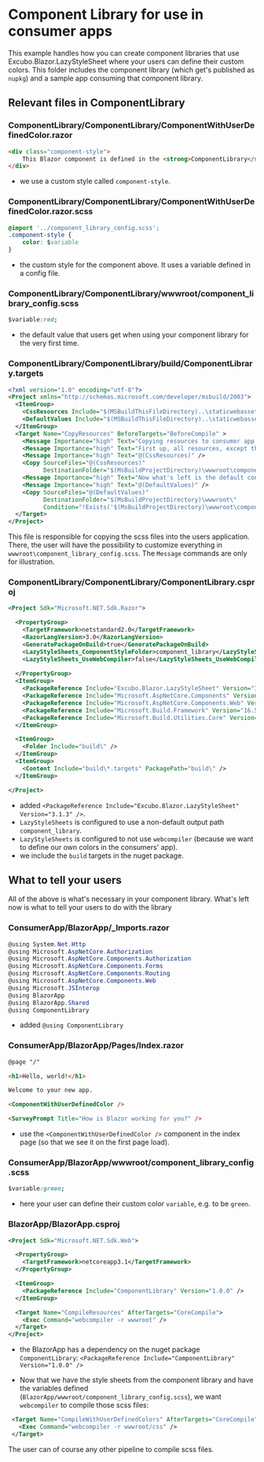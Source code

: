 # Component Library for use in consumer apps

This example handles how you can create component libraries that use Excubo.Blazor.LazyStyleSheet where your users can define their custom colors.
This folder includes the component library (which get's published as `nupkg`) and a sample app consuming that component library.

## Relevant files in ComponentLibrary

### ComponentLibrary/ComponentLibrary/ComponentWithUserDefinedColor.razor

```html
<div class="component-style">
    This Blazor component is defined in the <strong>ComponentLibrary</strong> package.
</div>
```

- we use a custom style called `component-style`.


### ComponentLibrary/ComponentLibrary/ComponentWithUserDefinedColor.razor.scss

```css
@import '../component_library_config.scss';
.component-style {
    color: $variable
}
```

- the custom style for the component above. It uses a variable defined in a config file.

### ComponentLibrary/ComponentLibrary/wwwroot/component_library_config.scss

```css
$variable:red;
```

- the default value that users get when using your component library for the very first time.

### ComponentLibrary/ComponentLibrary/build/ComponentLibrary.targets

```xml
<?xml version="1.0" encoding="utf-8"?>
<Project xmlns="http://schemas.microsoft.com/developer/msbuild/2003">
  <ItemGroup>
    <CssResources Include="$(MSBuildThisFileDirectory)..\staticwebassets\component_library\*" />
    <DefaultValues Include="$(MSBuildThisFileDirectory)..\staticwebassets\component_library_config.scss" />
  </ItemGroup>
  <Target Name="CopyResources" BeforeTargets="BeforeCompile" >
    <Message Importance="high" Text="Copying resources to consumer app!" />
    <Message Importance="high" Text="First up, all resources, except the default config" />
    <Message Importance="high" Text="@(CssResources)" />
    <Copy SourceFiles="@(CssResources)"
          DestinationFolder="$(MsBuildProjectDirectory)\wwwroot\component_library\" />
    <Message Importance="high" Text="Now what's left is the default config, which we only write if it doesn't exist yet" />
    <Message Importance="high" Text="@(DefaultValues)" />
    <Copy SourceFiles="@(DefaultValues)"
          DestinationFolder="$(MsBuildProjectDirectory)\wwwroot\"
          Condition="!Exists('$(MsBuildProjectDirectory)\wwwroot\component_library_config.scss') " />
  </Target>
</Project>
```

This file is responsible for copying the scss files into the users application. There, the user will have the possibility to customize everything in `wwwroot\component_library_config.scss`. The `Message` commands are only for illustration.


### ComponentLibrary/ComponentLibrary/ComponentLibrary.csproj

```xml
<Project Sdk="Microsoft.NET.Sdk.Razor">

  <PropertyGroup>
    <TargetFramework>netstandard2.0</TargetFramework>
    <RazorLangVersion>3.0</RazorLangVersion>
    <GeneratePackageOnBuild>true</GeneratePackageOnBuild>
    <LazyStyleSheets_ComponentStyleFolder>component_library</LazyStyleSheets_ComponentStyleFolder>
    <LazyStyleSheets_UseWebCompiler>false</LazyStyleSheets_UseWebCompiler>
    
  </PropertyGroup>
  <ItemGroup>
    <PackageReference Include="Excubo.Blazor.LazyStyleSheet" Version="3.1.3" />
    <PackageReference Include="Microsoft.AspNetCore.Components" Version="3.1.3" />
    <PackageReference Include="Microsoft.AspNetCore.Components.Web" Version="3.1.3" />
    <PackageReference Include="Microsoft.Build.Framework" Version="16.5.0" />
    <PackageReference Include="Microsoft.Build.Utilities.Core" Version="16.5.0" />
  </ItemGroup>

  <ItemGroup>
    <Folder Include="build\" />
  </ItemGroup>
  <ItemGroup>
    <Content Include="build\*.targets" PackagePath="build\" />
  </ItemGroup>

</Project>

```

- added `<PackageReference Include="Excubo.Blazor.LazyStyleSheet" Version="3.1.3" />`.
- `LazyStyleSheets` is configured to use a non-default output path `component_library`.
- `LazyStyleSheets` is configured to not use `webcompiler` (because we want to define our own colors in the consumers' app).
- we include the `build` targets in the nuget package.

## What to tell your users

All of the above is what's necessary in your component library. What's left now is what to tell your users to do with the library

### ConsumerApp/BlazorApp/_Imports.razor

```cs
@using System.Net.Http
@using Microsoft.AspNetCore.Authorization
@using Microsoft.AspNetCore.Components.Authorization
@using Microsoft.AspNetCore.Components.Forms
@using Microsoft.AspNetCore.Components.Routing
@using Microsoft.AspNetCore.Components.Web
@using Microsoft.JSInterop
@using BlazorApp
@using BlazorApp.Shared
@using ComponentLibrary
```

- added `@using ComponentLibrary`

### ConsumerApp/BlazorApp/Pages/Index.razor

```html
@page "/"

<h1>Hello, world!</h1>

Welcome to your new app.

<ComponentWithUserDefinedColor />

<SurveyPrompt Title="How is Blazor working for you?" />
```

- use the `<ComponentWithUserDefinedColor />` component in the index page (so that we see it on the first page load).


### ConsumerApp/BlazorApp/wwwroot/component_library_config.scss

```css
$variable:green;
```

- here your user can define their custom color `variable`, e.g. to be `green`.

### BlazorApp/BlazorApp.csproj

```xml
<Project Sdk="Microsoft.NET.Sdk.Web">

  <PropertyGroup>
    <TargetFramework>netcoreapp3.1</TargetFramework>
  </PropertyGroup>

  <ItemGroup>
    <PackageReference Include="ComponentLibrary" Version="1.0.0" />
  </ItemGroup>

  <Target Name="CompileResources" AfterTargets="CoreCompile">
    <Exec Command="webcompiler -r wwwroot" />
  </Target>
</Project>

```

- the BlazorApp has a dependency on the nuget package `ComponentLibrary`: `<PackageReference Include="ComponentLibrary" Version="1.0.0" />`

 - Now that we have the style sheets from the component library and have the variables defined (`BlazorApp/wwwroot/component_library_config.scss`), we want `webcompiler` to compile those scss files:
 ```xml
  <Target Name="CompileWithUserDefinedColors" AfterTargets="CoreCompile">
    <Exec Command="webcompiler -r wwwroot/css" />
  </Target>
 ```

The user can of course any other pipeline to compile scss files.

